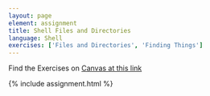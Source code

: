 ```yaml
---
layout: page
element: assignment
title: Shell Files and Directories
language: Shell
exercises: ['Files and Directories', 'Finding Things']
---
```

Find the Exercises on [Canvas at this link](https://canvas.okstate.edu/courses/51969/quizzes/107715)

{% include assignment.html %}
